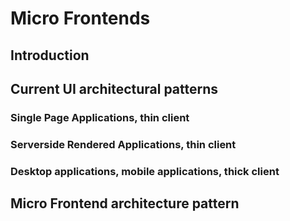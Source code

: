 # Micro Frontends

## Introduction

## Current UI architectural patterns

### Single Page Applications, thin client

### Serverside Rendered Applications, thin client

### Desktop applications, mobile applications, thick client

## Micro Frontend architecture pattern
